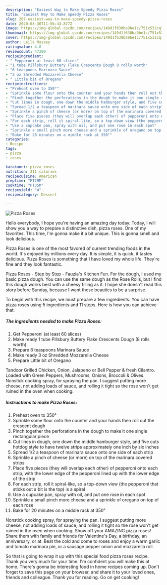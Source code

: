 ```yaml
---
description: "Easiest Way to Make Speedy Pizza Roses"
title: "Easiest Way to Make Speedy Pizza Roses"
slug: 207-easiest-way-to-make-speedy-pizza-roses
date: 2020-08-30T11:56:43.877Z
image: https://img-global.cpcdn.com/recipes/149d1f630ba9be1c/751x532cq70/pizza-roses-recipe-main-photo.jpg
thumbnail: https://img-global.cpcdn.com/recipes/149d1f630ba9be1c/751x532cq70/pizza-roses-recipe-main-photo.jpg
cover: https://img-global.cpcdn.com/recipes/149d1f630ba9be1c/751x532cq70/pizza-roses-recipe-main-photo.jpg
author: Leila Massey
ratingvalue: 4.8
reviewcount: 47300
recipeingredient:
- " Pepperoni at least 60 slices"
- "1 tube Pillsbury Buttery Flake Crescents Dough 8 rolls worth"
- "6 teaspoons Marinara Sauce"
- "3 oz Shredded Mozzarella Cheese"
- " Little bit of Oregano"
recipeinstructions:
- "Preheat oven to 350°"
- "Sprinkle some flour onto the counter and your hands then roll out the crescent dough"
- "Pinch together the perforations in the dough to make it one single rectangular piece"
- "Cut lines in dough, one down the middle hamburger style, and five cuts hotdog style to have twelve strips approximately one inch by six inches"
- "Spread 1/2 a teaspoon of marinara sauce onto one side of each strip"
- "Sprinkle a pinch of cheese (or more) on top of the marinara covered strips"
- "Place five pieces (they will overlap each other) of pepperoni onto each strip, with the lower edge of the pepperoni lined up with the lower edge of the strip"
- "For each strip, roll it spiral-like, so a top-down view (the pepperoni that sticks out a bit is the top) is a spiral"
- "Use a cupcake pan, spray with oil, and put one rose in each spot"
- "Sprinkle a small pinch more cheese and a sprinkle of oregano on top of each rose"
- "Bake for 20 minutes on a middle rack at 350°"
categories:
- Recipe
tags:
- pizza
- roses

katakunci: pizza roses 
nutrition: 211 calories
recipecuisine: American
preptime: "PT29M"
cooktime: "PT35M"
recipeyield: "4"
recipecategory: Dessert

---
```



![Pizza Roses](https://img-global.cpcdn.com/recipes/149d1f630ba9be1c/751x532cq70/pizza-roses-recipe-main-photo.jpg)

Hello everybody, I hope you're having an amazing day today. Today, I will show you a way to prepare a distinctive dish, pizza roses. One of my favorites. This time, I'm gonna make it a bit unique. This is gonna smell and look delicious.

Pizza Roses is one of the most favored of current trending foods in the world. It's enjoyed by millions every day. It is simple, it is quick, it tastes delicious. Pizza Roses is something that I have loved my whole life. They're fine and they look fantastic.

Pizza Roses - Step by Step - Fauzia&#39;s Kitchen Fun. For the dough, I used my basic pizza dough. You can use the same dough as the Rose Rolls, but I find this dough works best with a cheesy filling as it. I hope she doesn&#39;t read this story before Sunday, because I want these beauties to be a surprise.


To begin with this recipe, we must prepare a few ingredients. You can have pizza roses using 5 ingredients and 11 steps. Here is how you can achieve that.

<!--inarticleads1-->

##### The ingredients needed to make Pizza Roses:

1. Get  Pepperoni (at least 60 slices)
1. Make ready 1 tube Pillsbury Buttery Flake Crescents Dough (8 rolls worth)
1. Prepare 6 teaspoons Marinara Sauce
1. Make ready 3 oz Shredded Mozzarella Cheese
1. Prepare  Little bit of Oregano


Tandoor Grilled Chicken, Onion, Jalapeno or Bell Pepper &amp; fresh Cilantro. Loaded with Green Peppers, Mushrooms, Onions, Broccoli &amp; Olives. Nonstick cooking spray, for spraying the pan. I suggest putting more cheese, not adding loads of sauce, and rolling it tight so the rose won&#39;t get ruined in the oven when cooking. 

<!--inarticleads2-->

##### Instructions to make Pizza Roses:

1. Preheat oven to 350°
1. Sprinkle some flour onto the counter and your hands then roll out the crescent dough
1. Pinch together the perforations in the dough to make it one single rectangular piece
1. Cut lines in dough, one down the middle hamburger style, and five cuts hotdog style to have twelve strips approximately one inch by six inches
1. Spread 1/2 a teaspoon of marinara sauce onto one side of each strip
1. Sprinkle a pinch of cheese (or more) on top of the marinara covered strips
1. Place five pieces (they will overlap each other) of pepperoni onto each strip, with the lower edge of the pepperoni lined up with the lower edge of the strip
1. For each strip, roll it spiral-like, so a top-down view (the pepperoni that sticks out a bit is the top) is a spiral
1. Use a cupcake pan, spray with oil, and put one rose in each spot
1. Sprinkle a small pinch more cheese and a sprinkle of oregano on top of each rose
1. Bake for 20 minutes on a middle rack at 350°


Nonstick cooking spray, for spraying the pan. I suggest putting more cheese, not adding loads of sauce, and rolling it tight so the rose won&#39;t get ruined in the oven when cooking. Show off your AMAZING pizza roses! Share them with family and friends for Valentine&#39;s Day, a birthday, an anniversary, or at. Beat the cold and come to roses and enjoy a warm garlic and tomato marinara pie, or a sausage pepper onion and mozzarella roll. 

So that is going to wrap it up with this special food pizza roses recipe. Thank you very much for your time. I'm confident you will make this at home. There's gonna be interesting food in home recipes coming up. Don't forget to save this page on your browser, and share it to your loved ones, friends and colleague. Thank you for reading. Go on get cooking!
